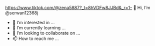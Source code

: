 https://www.tiktok.com/@zena5887?_t=8hVDFw8JJBd&_r=1- 👋 Hi, I’m @serwan12368j
- 👀 I’m interested in ...
- 🌱 I’m currently learning ...
- 💞️ I’m looking to collaborate on ...
- 📫 How to reach me ...

<!---
serwan12368j/serwan12368j is a ✨ special ✨ repository because its `README.md` (this file) appears on your GitHub profile.
You can click the Preview link to take a look at your changes.
--->
